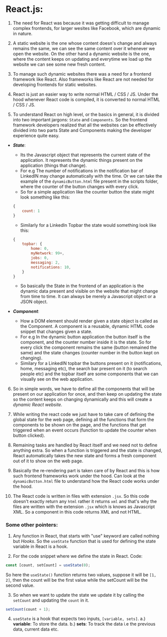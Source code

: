 # React.js:

1. The need for React was because it was getting difficult to manage complex frontends, for larger wesites like Facebook, which are dynamic in nature.

2. A static website is the one whose content doesn's change and always remains the same, we can see the same content over it whenever we open the website. On the other hand a dynamic website is the one, where the content keeps on updating and everytime we load up the website we can see some new fresh content.

3. To manage such dynamic websites there was a need for a frontend framework like React. Also frameworks like React are not needed for developing frontends for static websites.

4. React is just an easier way to write normal HTML / CSS / JS. Under the hood whenever React code is compiled, it is converted to normal HTML / CSS / JS.

5. To understand React on high level, or the basics in general, it is divided into two important jargons: `State` and `Components`. So the frontend framework developers realized that all the websites can be effectively divided into two parts State and Components making the developer experience quite easy.

- **_State_**:

  - Its the Javascript object that represents the current state of the application. It represents the dynamic things present on the application (things that change).
  - For e.g The number of notifications in the notification bar of LinkedIN may change automatically with the time. Or we can take the example of the `dynamicButton.html` file present in the scripts folder, where the counter of the button changes with every click.
  - So for a simple application like the counter button the state might look something like this:

  ```Javascript
  {
      count: 1
  }
  ```

  - Similarly for a LinkedIn Topbar the state would something look like this:

  ```Javascript
  {
      topbar: {
          home: 0,
          myNetwork: 99+,
          jobs: 0,
          messaging: 2,
          notifications: 10,
      }
  }
  ```

  - So basically the State in the frontend of an application is the dynamic data present and visible on the website that might change from time to time. It can always be merely a Javascript object or a JSON object.

- **_Component_**:

  - How a DOM element should render given a state object is called as the Component. A component is a reusable, dynamic HTML code snippet that changes given a state.
  - For e.g In the dynamic button application the button itself is the component, and the counter number inside it is the state. So for every click the component remains the same (button remained the same) and the state changes (counter number in the button kept on changing).
  - Similary for a LinkedIN topbar the buttons present on it (notifications, home, messaging etc), the search bar present on it (to search people etc) and the topbar itself are some components that we can visually see on the web application.

6. So in simple words, we have to define all the components that will be present on our application for once, and then keep on updating the state so the content keeps on changing dynamically and this will create a _dynamic React website._

7. While writing the react code we just have to take care of defining the global state for the web page, defining all the functions that form the components to be shown on the page, and the functions that get triggered when an event occurs (function to update the counter when button clicked).

8. Remaining tasks are handled by React itself and we need not to define anything extra. So when a function is triggered and the state is changed, React automatically takes the new state and forms a fresh component out of it to show on the web page.

9. Basically the re-rendering part is taken care of by React and this is how such frontend frameworks work under the hood. Can look at the `dynamicButton.html` file to understand how the React code works under the hood.

10. The React code is written in files with extension `.jsx`. So this code doesn't exactly return any `html` rather it returns `xml` and that's why the files are written with the extension `.jsx` which is knows as Javascript XML. So a component in this code returns XML and not HTML.

### Some other pointers:

1. Any function in React, that starts with "use" keyword are called nothing but _Hooks_. So the `useState` function that is used for defining the state variable in React is a hook.

2. For the code snippet where we define the state in React. Code:

```javascript
const [count, setCount] = useState(0);
```

So here the `useState()` function returns two values, suppose it will be `[1, 2]`, then the count will be the first value while the setCount will be the second value.

3. So when we want to update the state we update it by calling the `setCount` and updating the `count` in it.

```javascript
setCount(count + 1);
```

4. `useState` is a hook that expects two inputs, `[variable, sets]`. a.) **variable**: To store the data. b.) **sets**: To track the data i.e the previous data, current data etc.
